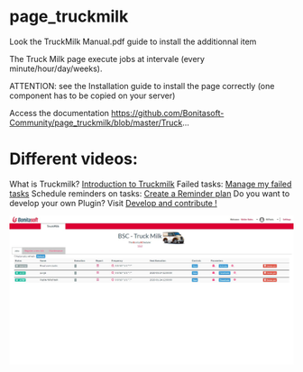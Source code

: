 # page_truckmilk

Look the TruckMilk Manual.pdf guide to install the additionnal item

The Truck Milk page execute jobs at intervale (every minute/hour/day/weeks).

ATTENTION: see the Installation guide to install the page correctly (one component has to be copied on your server)

Access the documentation https://github.com/Bonitasoft-Community/page_truckmilk/blob/master/Truck...

# Different videos:

What is Truckmilk? [Introduction to Truckmilk](https://youtu.be/O6Ef7kEe0Ps)
Failed tasks: [Manage my failed tasks](https://youtu.be/-tRuEcUFcCE)
Schedule reminders on tasks: [Create a Reminder plan](https://youtu.be/8h3e_2jQg5M)
Do you want to develop your own Plugin? Visit [Develop and contribute !](https://youtu.be/bVE9HNK9Y4k)

<img src="screenshot_truckMilk.jpg"/>
